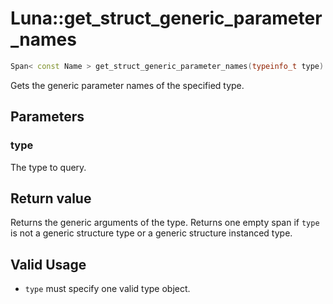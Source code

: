# Luna::get_struct_generic_parameter_names

```c++
Span< const Name > get_struct_generic_parameter_names(typeinfo_t type)
```

Gets the generic parameter names of the specified type. 



## Parameters
### type
The type to query. 

## Return value
Returns the generic arguments of the type. Returns one empty span if `type` is not a generic structure type or a generic structure instanced type. 

## Valid Usage
* `type` must specify one valid type object. 

